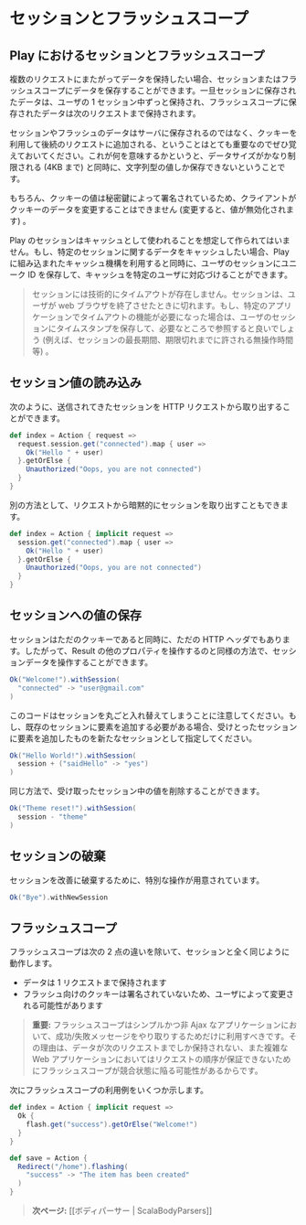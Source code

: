 <!--
# Session and Flash scopes
-->
# セッションとフラッシュスコープ

<!--
## How it is different in Play
-->
## Play におけるセッションとフラッシュスコープ

<!--
If you have to keep data across multiple HTTP requests, you can save them in the Session or Flash scopes. Data stored in the Session are available during the whole user Session, and data stored in the Flash scope are available to the next request only.
-->
複数のリクエストにまたがってデータを保持したい場合、セッションまたはフラッシュスコープにデータを保存することができます。一旦セッションに保存されたデータは、ユーザの 1 セッション中ずっと保持され、フラッシュスコープに保存されたデータは次のリクエストまで保持されます。

<!--
It’s important to understand that Session and Flash data are not stored by the server but are added to each subsequent HTTP request, using the cookie mechanism. This means that the data size is very limited (up to 4 KB) and that you can only store string values.
-->
セッションやフラッシュのデータはサーバに保存されるのではなく、クッキーを利用して後続のリクエストに追加される、ということはとても重要なのでぜひ覚えておいてください。これが何を意味するかというと、データサイズがかなり制限される (4KB まで) と同時に、文字列型の値しか保存できないということです。

<!--
Of course, cookie values are signed with a secret key so the client can’t modify the cookie data (or it will be invalidated).
-->
もちろん、クッキーの値は秘密鍵によって署名されているため、クライアントがクッキーのデータを変更することはできません (変更すると、値が無効化されます) 。

<!--
The Play Session is not intended to be used as a cache. If you need to cache some data related to a specific Session, you can use the Play built-in cache mechanism and use store a unique ID in the user Session to keep them related to a specific user.
-->
Play のセッションはキャッシュとして使われることを想定して作られてはいません。もし、特定のセッションに関するデータをキャッシュしたい場合、Play に組み込まれたキャッシュ機構を利用すると同時に、ユーザのセッションにユニーク ID を保存して、キャッシュを特定のユーザに対応づけることができます。

<!--
> There is no technical timeout for the Session. It expires when the user closes the web browser. If you need a functional timeout for a specific application, just store a timestamp into the user Session and use it however your application needs (e.g. for a maximum session duration, maxmimum inactivity duration, etc.).
-->
> セッションには技術的にタイムアウトが存在しません。セッションは、ユーザが web ブラウザを終了させたときに切れます。もし、特定のアプリケーションでタイムアウトの機能が必要になった場合は、ユーザのセッションにタイムスタンプを保存して、必要なところで参照すると良いでしょう (例えば、セッションの最長期間、期限切れまでに許される無操作時間等) 。

<!--
## Reading a Session value
-->
## セッション値の読み込み

<!--
You can retrieve the incoming Session from the HTTP request:
-->
次のように、送信されてきたセッションを HTTP リクエストから取り出することができます。

```scala
def index = Action { request =>
  request.session.get("connected").map { user =>
    Ok("Hello " + user)
  }.getOrElse {
    Unauthorized("Oops, you are not connected")
  }
}
```

<!--
Alternatively you can retrieve the Session implicitly from a request:
-->
別の方法として、リクエストから暗黙的にセッションを取り出すこともできます。

```scala
def index = Action { implicit request =>
  session.get("connected").map { user =>
    Ok("Hello " + user)
  }.getOrElse {
    Unauthorized("Oops, you are not connected")
  }
}
```

<!--
## Storing data in the Session
-->
## セッションへの値の保存

<!--
As the Session is just a Cookie, it is also just an HTTP header. You can manipulate the session data the same way you manipulate other results properties:
-->
セッションはただのクッキーであると同時に、ただの HTTP ヘッダでもあります。したがって、Result の他のプロパティを操作するのと同様の方法で、セッションデータを操作することができます。

```scala
Ok("Welcome!").withSession(
  "connected" -> "user@gmail.com"
)
```

<!--
Note that this will replace the whole session. If you need to add an element to an existing Session, just add an element to the incoming session, and specify that as new session:
-->
このコードはセッションを丸ごと入れ替えてしまうことに注意してください。もし、既存のセッションに要素を追加する必要がある場合、受けとったセッションに要素を追加したものを新たなセッションとして指定してください。

```scala
Ok("Hello World!").withSession(
  session + ("saidHello" -> "yes")
)
```

<!--
You can remove any value from the incoming session the same way:
-->
同じ方法で、受け取ったセッション中の値を削除することができます。

```scala
Ok("Theme reset!").withSession(
  session - "theme"
)
```

<!--
## Discarding the whole session
-->
## セッションの破棄

<!--
There is special operation that discards the whole session:
-->
セッションを改善に破棄するために、特別な操作が用意されています。

```scala
Ok("Bye").withNewSession
```

<!--
## Flash scope
-->
## フラッシュスコープ

<!--
The Flash scope works exactly like the Session, but with two differences:
-->
フラッシュスコープは次の 2 点の違いを除いて、セッションと全く同じように動作します。

<!--
- data are kept for only one request
- the Flash cookie is not signed, making it possible for the user to modify it.
-->
- データは 1 リクエストまで保持されます
- フラッシュ向けのクッキーは署名されていないため、ユーザによって変更される可能性があります

<!--
> **Important:** The flash scope should only be used to transport success/error messages on simple non-Ajax applications. As the data are just kept for the next request and because there are no guarantees to ensure the request order in a complex Web application, the Flash scope is subject to race conditions.
-->
> **重要:** フラッシュスコープはシンプルかつ非 Ajax なアプリケーションにおいて、成功/失敗メッセージをやり取りするためだけに利用すべきです。その理由は、データが次のリクエストまでしか保持されない、また複雑な Web アプリケーションにおいてはリクエストの順序が保証できないためにフラッシュスコープが競合状態に陥る可能性があるからです。

<!--
Here are a few examples using the Flash scope:
-->
次にフラッシュスコープの利用例をいくつか示します。

```scala
def index = Action { implicit request =>
  Ok {
    flash.get("success").getOrElse("Welcome!")
  }
}

def save = Action {
  Redirect("/home").flashing(
    "success" -> "The item has been created"
  )
}
```

<!--
> **Next:** [[Body parsers | ScalaBodyParsers]]
-->
> **次ページ:** [[ボディパーサー | ScalaBodyParsers]]